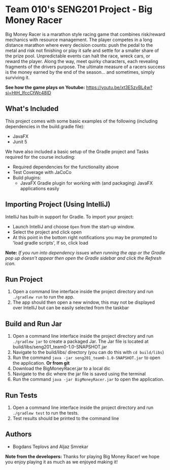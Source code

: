 # Team 010's SENG201 Project - Big Money Racer
Big Money Racer is a marathon style racing game that combines risk/reward mechanics with resource management.
The player competes in a long distance marathon where every decision counts: push the pedal to the metal and risk not finishing
or play it safe and settle for a smaller share of the prize pool. Unpredictable events can halt the race, wreck cars,
or reward the player. Along the way, meet quirky characters, each revealing fragments of the drivers purpose. The
ultimate measure of a racers success is the money earned by the end of the season... and  sometimes, simply surviving it.


**See how the game plays on Youtube:** https://youtu.be/xt3E5zvBL4w?si=HtH_IfccCtWc48ID

## What's Included
This project comes with some basic examples of the following (including dependencies in the build.gradle file):
- JavaFX
- Junit 5

We have also included a basic setup of the Gradle project and Tasks required for the course including:
- Required dependencies for the functionality above
- Test Coverage with JaCoCo
- Build plugins:
    - JavaFX Gradle plugin for working with (and packaging) JavaFX applications easily

## Importing Project (Using IntelliJ)
IntelliJ has built-in support for Gradle. To import your project:

- Launch IntelliJ and choose `Open` from the start-up window.
- Select the project and click open
- At this point in the bottom right notifications you may be prompted to 'load gradle scripts', If so, click load

**Note:** *If you run into dependency issues when running the app or the Gradle pop up doesn't appear then open the Gradle sidebar and click the Refresh icon.*

## Run Project 
1. Open a command line interface inside the project directory and run `./gradlew run` to run the app.
2. The app should then open a new window, this may not be displayed over IntelliJ but can be easily selected from the taskbar

## Build and Run Jar
1. Open a command line interface inside the project directory and run `./gradlew jar` to create a packaged Jar. The Jar file is located at build/libs/seng201_team0-1.0-SNAPSHOT.jar
2. Navigate to the build/libs/ directory (you can do this with `cd build/libs`)
3. Run the command `java -jar seng201_team0-1.0-SNAPSHOT.jar` to open the application.
**Or from git**
1. Download the BigMoneyRacer.jar to a local dic
2. Navigate to the dic where the jar file is saved using the terminal
3. Run the command `java -jar BigMoneyRacer.jar` to open the application.

## Run Tests
1. Open a command line interface inside the project directory and run `./gradlew test` to run the tests.
2. Test results should be printed to the command line

## Authors
- Bogdans Teplovs and Aljaz Smrekar

**Note from the developers:** Thanks for playing Big Money Racer! we hope you enjoy playing it as much as we enjoyed making it! 
